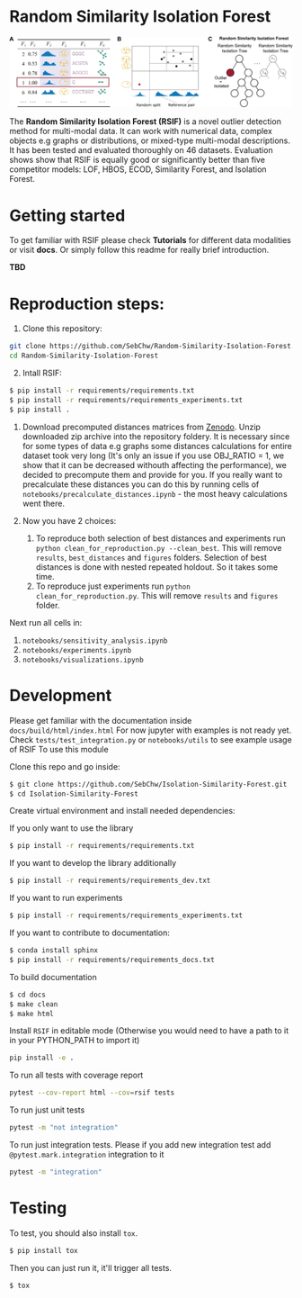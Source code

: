 Random Similarity Isolation Forest
==============================

![Example of training a Random Similarity Isolation Forest](docs/rsif_example.jpg)

The **Random Similarity Isolation Forest (RSIF)** is a novel outlier detection method for multi-modal data. It can work with numerical data, complex objects e.g graphs or distributions, or mixed-type multi-modal descriptions. It has been tested and evaluated thoroughly on 46 datasets. Evaluation shows show that RSIF is equally good or significantly better than five competitor models: LOF, HBOS, ECOD, Similarity Forest, and Isolation Forest.

# Getting started
To get familiar with RSIF please check **Tutorials** for different data modalities or visit **docs**. Or simply follow this readme for really brief introduction.

**TBD**
# Reproduction steps: 
1. Clone this repository:
```sh
git clone https://github.com/SebChw/Random-Similarity-Isolation-Forest.git
cd Random-Similarity-Isolation-Forest
```
2. Intall RSIF:
```sh
$ pip install -r requirements/requirements.txt
$ pip install -r requirements/requirements_experiments.txt
$ pip install .
```
1. Download precomputed distances matrices from [Zenodo](https://zenodo.org/record/8370621). Unzip downloaded zip archive into the repository foldery. It is necessary since for some types of data e.g graphs some distances calculations for entire dataset took very long (It's only an issue if you use OBJ_RATIO = 1, we show that it can be decreased withouth affecting the performance), we decided to precompute them and provide for you. If you really want to precalculate these distances you can do this by running cells of `notebooks/precalculate_distances.ipynb` - the most heavy calculations went there.
   
2. Now you have 2 choices:
   1. To reproduce both selection of best distances and experiments run `python clean_for_reproduction.py --clean_best`. This will remove `results`, `best_distances` and `figures` folders. Selection of best distances is done with nested repeated holdout. So it takes some time.
   2. To reproduce just experiments run `python clean_for_reproduction.py`. This will remove `results` and `figures` folder.


Next run all cells in:
1. `notebooks/sensitivity_analysis.ipynb`
2. `notebooks/experiments.ipynb`
3. `notebooks/visualizations.ipynb`


# Development

Please get familiar with the documentation inside `docs/build/html/index.html`
For now jupyter with examples is not ready yet. Check `tests/test_integration.py` or `notebooks/utils` to see example usage of RSIF
To use this module

Clone this repo and go inside:
```sh
$ git clone https://github.com/SebChw/Isolation-Similarity-Forest.git
$ cd Isolation-Similarity-Forest
```

Create virtual environment and install needed dependencies:

If you only want to use the library
```sh
$ pip install -r requirements/requirements.txt
```

If you want to develop the library additionally
```sh
$ pip install -r requirements/requirements_dev.txt
```

If you want to run experiments
```sh
$ pip install -r requirements/requirements_experiments.txt
```

If you want to contribute to documentation:
```sh
$ conda install sphinx
$ pip install -r requirements/requirements_docs.txt

```
 To build documentation
 ```sh
$ cd docs
$ make clean
$ make html
 ```

Install `RSIF` in editable mode (Otherwise you would need to have a path to it in your PYTHON_PATH to import it)
```sh
pip install -e .
```

To run all tests with coverage report
```sh
pytest --cov-report html --cov=rsif tests
```

To run just unit tests
```sh
pytest -m "not integration"
```

To run just integration tests. Please if you add new integration test add `@pytest.mark.integration` integration to it
```sh
pytest -m "integration"
```

# Testing
To test, you should also install `tox`.

```sh 
$ pip install tox 
```
Then you can just run it, it'll trigger all tests.
```sh
$ tox
```
